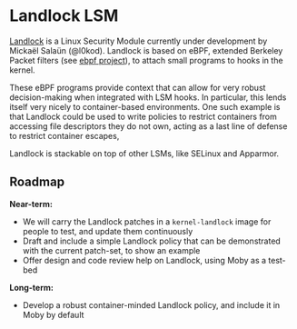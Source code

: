 # Landlock LSM

[Landlock](https://lwn.net/Articles/698226/) is a Linux Security Module currently under development by Mickaël Salaün (@l0kod). Landlock is based on eBPF,
extended Berkeley Packet filters (see [ebpf project](../ebpf/roadmap.md)), to attach small programs to hooks in the kernel.

These eBPF programs provide context that can allow for very robust decision-making when integrated with LSM hooks.
In particular, this lends itself very nicely to container-based environments.
One such example is that Landlock could be used to write policies to restrict containers from accessing file descriptors they do
not own, acting as a last line of defense to restrict container escapes, 

Landlock is stackable on top of other LSMs, like SELinux and Apparmor.


## Roadmap

**Near-term:**
- We will carry the Landlock patches in a `kernel-landlock` image for people to test, and update them continuously
- Draft and include a simple Landlock policy that can be demonstrated with the current patch-set, to show an example
- Offer design and code review help on Landlock, using Moby as a test-bed

**Long-term:**
- Develop a robust container-minded Landlock policy, and include it in Moby by default

